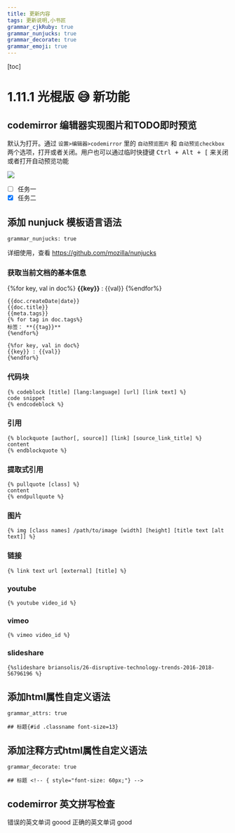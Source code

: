 ```yaml
---
title: 更新内容
tags: 更新说明,小书匠
grammar_cjkRuby: true
grammar_nunjucks: true
grammar_decorate: true
grammar_emoji: true
---
```


[toc]

# 1.11.1 光棍版 :sweat_smile: 新功能 

## codemirror 编辑器实现图片和TODO即时预览

默认为打开。通过 `设置>编辑器>codemirror` 里的 `自动预览图片` 和 `自动预览checkbox` 两个选项，打开或者关闭。用户也可以通过临时快捷键 <kbd><kbd>Ctrl</kbd> + <kbd>Alt</kbd> + <kbd>[</kbd></kbd> 来关闭或者打开自动预览功能

![](http://markdown.xiaoshujiang.com/img/jianzhu.jpg)

- [ ] 任务一
- [x] 任务二

##  添加 nunjuck 模板语言语法
```
grammar_nunjucks: true
```

详细使用，查看 https://github.com/mozilla/nunjucks

### 获取当前文档的基本信息

{%for key, val in doc%}
**{{key}}** : {{val}}
{%endfor%}

```
{{doc.createDate|date}}
{{doc.title}}
{{meta.tags}}
{% for tag in doc.tags%}
标签： **{{tag}}**
{%endfor%}

{%for key, val in doc%}
{{key}} : {{val}}
{%endfor%}
```

### 代码块

```
{% codeblock [title] [lang:language] [url] [link text] %}
code snippet
{% endcodeblock %}
```

### 引用


``` 
{% blockquote [author[, source]] [link] [source_link_title] %}
content
{% endblockquote %}
```
### 提取式引用

```
{% pullquote [class] %}
content
{% endpullquote %}
```

### 图片

```
{% img [class names] /path/to/image [width] [height] [title text [alt text]] %}
```

### 链接

```
{% link text url [external] [title] %}
```

### youtube

```
{% youtube video_id %}
```

### vimeo

```
{% vimeo video_id %}
```

### slideshare

```
{%slideshare briansolis/26-disruptive-technology-trends-2016-2018-56796196 %}
```




## 添加html属性自定义语法

```
grammar_attrs: true

## 标题{#id .classname font-size=13}
```
##  添加注释方式html属性自定义语法<!-- { style="font-size: 60px;color:red;line-height:60px;"} -->

```
grammar_decorate: true

## 标题 <!-- { style="font-size: 60px;"} -->
```

## codemirror 英文拼写检查

错误的英文单词 goood
正确的英文单词 good
